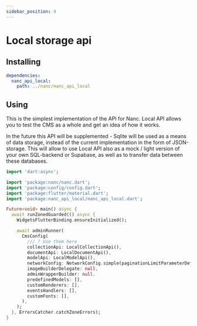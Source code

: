 ```yaml
---
sidebar_position: 4
---
```


# Local storage api

## Installing

```yaml
dependencies:
  nanc_api_local:
    path: ../nanc/nanc_api_local
```

## Using

This is the simplest implementation of the API for Nanc. Local API allows you to test the CMS as a whole and get an idea of how it works.

In the future this API will be supplemented - Sqlite will be used as a means of data storage, instead of the current implementation in the form of JSON-storage. This will allow to use Local API also as a mock / light version of your own SQL-backend or Supabase, as well as to transfer data between these databases.

```dart
import 'dart:async';

import 'package:nanc/nanc.dart';
import 'package:config/config.dart';
import 'package:flutter/material.dart';
import 'package:nanc_api_local/nanc_api_local.dart';

Future<void> main() async {
  await runZonedGuarded(() async {
    WidgetsFlutterBinding.ensureInitialized();

    await adminRunner(
      CmsConfig(
        /// ? Use them here
        collectionApi: LocalCollectionApi(),
        documentApi: LocalDocumentApi(),
        modelApi: LocalModelApi(),
        networkConfig: NetworkConfig.simple(paginationLimitParameterDefaultValue: 50),
        imageBuilderDelegate: null,
        adminWrapperBuilder: null,
        predefinedModels: [],
        customRenderers: [],
        eventsHandlers: [],
        customFonts: [],
      ),
    );
  }, ErrorsCatcher.catchZoneErrors);
}
```